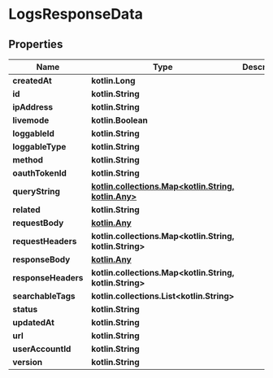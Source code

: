 
# LogsResponseData

## Properties
Name | Type | Description | Notes
------------ | ------------- | ------------- | -------------
**createdAt** | **kotlin.Long** |  |  [optional]
**id** | **kotlin.String** |  |  [optional]
**ipAddress** | **kotlin.String** |  |  [optional]
**livemode** | **kotlin.Boolean** |  |  [optional]
**loggableId** | **kotlin.String** |  |  [optional]
**loggableType** | **kotlin.String** |  |  [optional]
**method** | **kotlin.String** |  |  [optional]
**oauthTokenId** | **kotlin.String** |  |  [optional]
**queryString** | [**kotlin.collections.Map&lt;kotlin.String, kotlin.Any&gt;**](kotlin.Any.md) |  |  [optional]
**related** | **kotlin.String** |  |  [optional]
**requestBody** | [**kotlin.Any**](.md) |  |  [optional]
**requestHeaders** | **kotlin.collections.Map&lt;kotlin.String, kotlin.String&gt;** |  |  [optional]
**responseBody** | [**kotlin.Any**](.md) |  |  [optional]
**responseHeaders** | **kotlin.collections.Map&lt;kotlin.String, kotlin.String&gt;** |  |  [optional]
**searchableTags** | **kotlin.collections.List&lt;kotlin.String&gt;** |  |  [optional]
**status** | **kotlin.String** |  |  [optional]
**updatedAt** | **kotlin.String** |  |  [optional]
**url** | **kotlin.String** |  |  [optional]
**userAccountId** | **kotlin.String** |  |  [optional]
**version** | **kotlin.String** |  |  [optional]



